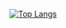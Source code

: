 [![Top Langs](https://github-readme-stats.vercel.app/api/top-langs/?username=trumanwp)](https://github.com/anuraghazra/github-readme-stats&theme=transparent)
